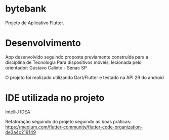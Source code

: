 # bytebank

Projeto de Aplicativo Flutter.

# Desenvolvimento

App desenvolvido seguindo proposta previamente construída para a disciplina de Tecnologia
Para dispositivos móveis, lecionada pelo orientador: Gustavo Calixto - Senac SP

O projeto foi realizado utilizando Dart/Flutter e testado na API 29 do android

# IDE utilizada no projeto

IntelliJ IDEA

Refatoração seguindo do projeto seguindo as boas práticas: https://medium.com/flutter-community/flutter-code-organization-de3a4c219149
